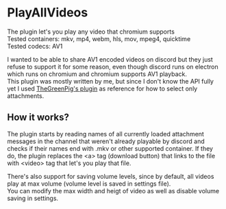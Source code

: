 # PlayAllVideos

The plugin let's you play any video that chromium supports<br/>
Tested containers: mkv, mp4, webm, hls, mov, mpeg4, quicktime<br/>
Tested codecs: AV1<br/>

I wanted to be able to share AV1 encoded videos on discord but they just refuse to support it for some reason, even though discord runs on electron which runs on chromium and chromium supports AV1 playback.<br/>
This plugin was mostly written by me, but since I don't know the API fully yet I used [TheGreenPig's plugin](https://github.com/TheGreenPig/BetterDiscordPlugins/tree/main/FileViewer) as reference for how to select only attachments.<br/>

## How it works?
The plugin starts by reading names of all currently loaded attachment messages in the channel that weren't already playable by discord and checks if their names end with .mkv or other supported container. If they do, the plugin replaces the \<a> tag (download button) that links to the file with \<video> tag that let's you play that file.<br/>

There's also support for saving volume levels, since by default, all videos play at max volume (volume level is saved in settings file).<br/>
You can modify the max width and heigt of video as well as disable volume saving in settings.
